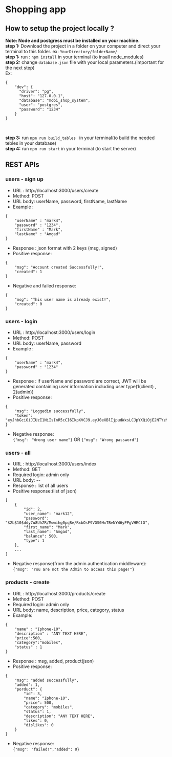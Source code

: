 # Shopping app

## How to setup the project locally ?

**Note: Node and postgress must be installed on your machine.**<br>
**step 1:** Download the project in a folder on your computer and direct your terminal to this folder. ex: ```YourDirectory/folderName/``` <br>
**step 1:** run : ```npm install``` in your terminal (to insall node_modules) <br>
**step 2:** change ```database.json``` file with your local parameters.(important for the next step)<br> Ex:
```
{
    "dev": {
      "driver": "pg",
      "host": "127.0.0.1",
      "database": "mobi_shop_system",
      "user": "postgres",
      "password": "1234"
    }
}
```
<br>

**step 3:** run ```npm run build_tables ``` in your terminal(to build the needed tebles in your database)<br>
**step 4:** run ```npm run start``` in your terminal (to start the server)<br>


## REST APIs

### users - sign up

* URL : http://localhost:3000/users/create
* Method: POST
* URL body: userName, password, firstName, lastName
* Example :<br>
```
{
    "userName" : "mark4",
    "password" : "1234",
    "firstName" : "Mark",
    "lastName" : "Amgad"
}
```
* Response : json format with 2 keys (msg, signed)
* Positive response:<br>
```
{
    "msg": "Account created Successfully!",
    "created": 1
}
```
* Negative and failed response:<br>
```
{
    "msg": "This user name is already exist!",
    "created": 0
}
```


### users - login

* URL : http://localhost:3000/users/login
* Method: POST
* URL body: userName, password
* Example :<br>
```
{
    "userName" : "mark4",
    "password" : "1234"
}
```
* Response : if userName and password are correct, JWT will be generated containing user information including user type(1(client) , 2(admin))
* Positive response:<br>
```
{
    "msg": "Loggedin successfully",
    "token": "eyJhbGciOiJIUzI1NiIsInR5cCI6IkpXVCJ9.eyJ0eXBlIjpudWxsLCJpYXQiOjE2NTYzMjc3ODV9.eY5ZBO6dWKWjAQs90eWbFc61EIom4V25Xn3b4GhEEYI"
}
```
* Negative response:<br>
```{"msg": "Wrong user name"}``` OR ```{"msg": "Wrong password"}```

### users - all

* URL : http://localhost:3000/users/index
* Method: GET
* Required login: admin only
* URL body: --
* Response : list of all users
* Positive response:(list of json)<br>
```
[
    {
        "id": 2,
        "user_name": "mark12",
        "password": "$2b$10$ddy7u8UhZR/Mwmihg0pqBe/RxbOsF9VGS0HxTBeNYW6yPPgVHECtG",
        "first_name": "Mark",
        "last_name": "Amgad",
        "balance": 500,
        "type": 1
    },
    ...
]
```
* Negative response(from the admin authentication middleware):<br>
```{"msg": "You are not the Admin to access this page!"}```



### products - create

* URL : http://localhost:3000/products/create
* Method: POST
* Required login: admin only
* URL body: name, description, price, category, status<br>
* Example: <br>
```
{
    "name" : "Iphone-10",
    "description" : "ANY TEXT HERE",
    "price":500,
    "category":"mobiles",
    "status" : 1
}
```

* Response : msg, added, product(json)
* Positive response:<br>
```
{
    "msg": "added successfully",
    "added": 1,
    "porduct": {
        "id": 3,
        "name": "Iphone-10",
        "price": 500,
        "category": "mobiles",
        "status": 1,
        "description": "ANY TEXT HERE",
        "likes": 0,
        "dislikes": 0
    }
}
```
* Negative response:<br>
```{"msg": "failed!","added": 0}```












 
